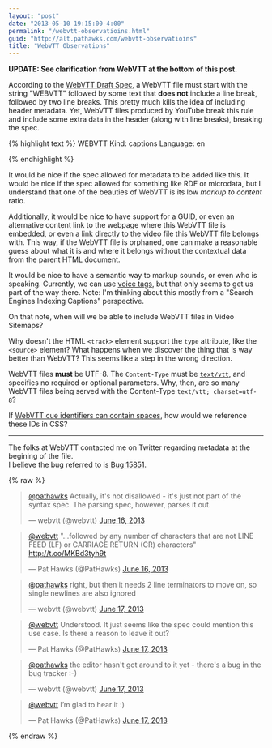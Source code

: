 ```yaml
--- 
layout: "post"  
date: "2013-05-10 19:15:00-4:00"  
permalink: "/webvtt-observatioins.html"  
guid: "http://alt.pathawks.com/webvtt-observatioins"  
title: "WebVTT Observations"  
---
```


**UPDATE: See clarification from WebVTT at the bottom of this post.**

According to the [WebVTT Draft Spec](http://dev.w3.org/html5/webvtt/#dfn-webvtt-file-body), a WebVTT file must start with the string "WEBVTT" followed by some text that **does not** include a line break, followed by two line breaks. This pretty much kills the idea of including header metadata. Yet, WebVTT files produced by YouTube break this rule and include some extra data in the header (along with line breaks), breaking the spec.

{% highlight text %}
WEBVTT
Kind: captions
Language: en
  
  
{% endhighlight %}

It would be nice if the spec allowed for metadata to be added like this. It would be nice if the spec allowed for something like RDF or microdata, but I understand that one of the beauties of WebVTT is its low _markup to content_ ratio.

Additionally, it would be nice to have support for a GUID, or even an alternative content link to the webpage where this WebVTT file is embedded, or even a link directly to the video file this WebVTT file belongs with. This way, if the WebVTT file is orphaned, one can make a reasonable guess about what it is and where it belongs without the contextual data from the parent HTML document.

It would be nice to have a semantic way to markup sounds, or even who is speaking. Currently, we can use [voice tags](http://dev.w3.org/html5/webvtt/#dfn-webvtt-cue-voice-span), but that only seems to get us part of the way there. Note: I'm thinking about this mostly from a "Search Engines Indexing Captions" perspective.

On that note, when will we be able to include WebVTT files in Video Sitemaps?

Why doesn't the HTML `<track>` element support the `type` attribute, like the `<source>` element? What happens when we discover the thing that is way better than WebVTT? This seems like a step in the wrong direction.

WebVTT files **must** be UTF-8. The `Content-Type` must be [`text/vtt`](http://dev.w3.org/html5/webvtt/#text-vtt), and specifies no required or optional parameters. Why, then, are so many WebVTT files being served with the Content-Type `text/vtt; charset=utf-8`?

If [WebVTT cue identifiers can contain spaces](http://dev.w3.org/html5/webvtt/#dfn-webvtt-cue-identifier), how would we reference these IDs in CSS?

---

The folks at WebVTT contacted me on Twitter regarding metadata at the begining of the file.  
I believe the bug referred to is [Bug 15851](https://www.w3.org/Bugs/Public/show_bug.cgi?id=15851).

{% raw %}
<blockquote class="twitter-tweet"><p><a href="https://twitter.com/PatHawks">@pathawks</a> Actually, it&#39;s not disallowed - it&#39;s just not part of the syntax spec. The parsing spec, however, parses it out.</p>&mdash; webvtt (@webvtt) <a href="https://twitter.com/webvtt/statuses/346206768357076992">June 16, 2013</a></blockquote>
<blockquote class="twitter-tweet" data-conversation="none"><p><a href="https://twitter.com/webvtt">@webvtt</a> &quot;…followed by any number of characters that are not LINE FEED (LF) or CARRIAGE RETURN (CR) characters&quot; <a href="http://t.co/MKBd3tyh9t">http://t.co/MKBd3tyh9t</a></p>&mdash; Pat Hawks (@PatHawks) <a href="https://twitter.com/PatHawks/statuses/346408488207015936">June 16, 2013</a></blockquote>
<blockquote class="twitter-tweet" data-conversation="none"><p><a href="https://twitter.com/PatHawks">@pathawks</a> right, but then it needs 2 line terminators to move on, so single newlines are also ignored</p>&mdash; webvtt (@webvtt) <a href="https://twitter.com/webvtt/statuses/346440001107656704">June 17, 2013</a></blockquote>
<blockquote class="twitter-tweet" data-conversation="none"><p><a href="https://twitter.com/webvtt">@webvtt</a> Understood. It just seems like the spec could mention this use case. Is there a reason to leave it out?</p>&mdash; Pat Hawks (@PatHawks) <a href="https://twitter.com/PatHawks/statuses/346457637220655104">June 17, 2013</a></blockquote>
<blockquote class="twitter-tweet" data-conversation="none"><p><a href="https://twitter.com/PatHawks">@pathawks</a> the editor hasn&#39;t got around to it yet - there&#39;s a bug in the bug tracker :-)</p>&mdash; webvtt (@webvtt) <a href="https://twitter.com/webvtt/statuses/346461911677808640">June 17, 2013</a></blockquote>
<blockquote class="twitter-tweet" data-conversation="none"><p><a href="https://twitter.com/webvtt">@webvtt</a> I’m glad to hear it :)</p>&mdash; Pat Hawks (@PatHawks) <a href="https://twitter.com/PatHawks/statuses/346487938168811520">June 17, 2013</a></blockquote>
{% endraw %}

